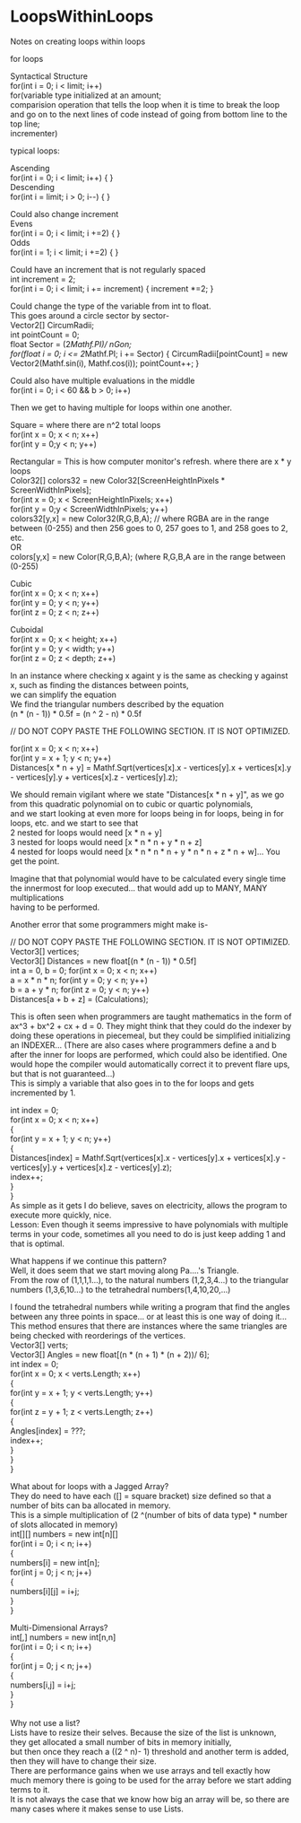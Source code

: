 # LoopsWithinLoops
Notes on creating loops within loops<br>

for loops<br>

Syntactical Structure<br>
for(int i = 0; i < limit; i++)<br>
for(variable type initialized at an amount; <br>
    comparision operation that tells the loop when it is time to break the loop and go on to the next lines of code instead of going from bottom line to the top line;<br>
    incrementer)<br>

typical loops:<br>

Ascending<br>
for(int i = 0; i < limit; i++) { }<br>
Descending<br>
for(int i = limit; i > 0; i--) { }<br>

Could also change increment<br>
Evens<br>
for(int i = 0; i < limit; i +=2) { }<br>
Odds<br>
for(int i = 1; i < limit; i +=2) { }<br>

Could have an increment that is not regularly spaced<br>
int increment = 2;<br>
for(int i = 0; i < limit; i += increment) { increment *=2; }<br>

Could change the type of the variable from int to float.<br>
This goes around a circle sector by sector-<br>
Vector2[] CircumRadii;<br>
int pointCount = 0;<br>
float Sector = (2*Mathf.PI)/ nGon;<br>
for(float i = 0; i <= 2*Mathf.PI; i += Sector) { CircumRadii[pointCount] = new Vector2(Mathf.sin(i), Mathf.cos(i)); pointCount++; }<br>

Could also have multiple evaluations in the middle<br>
for(int i = 0; i < 60 && b > 0; i++)<br>

Then we get to having multiple for loops within one another.<br>

Square = where there are n^2 total loops<br>
for(int x = 0; x < n; x++)<br>
  for(int y = 0;y < n; y++)<br>

Rectangular = This is how computer monitor's refresh. where there are x * y loops<br>
Color32[] colors32 = new Color32[ScreenHeightInPixels * ScreenWidthInPixels];<br>
for(int x = 0; x < ScreenHeightInPixels; x++)<br>
  for(int y = 0;y < ScreenWidthInPixels; y++)<br>
    colors32[y,x] = new Color32(R,G,B,A);  // where RGBA are in the range between (0-255) and then 256 goes to 0, 257 goes to 1, and 258 goes to 2, etc.<br>
    OR<br>
    colors[y,x] = new Color(R,G,B,A); (where R,G,B,A are in the range between (0-255)<br>
  
Cubic<br>
for(int x = 0; x < n; x++)<br>
  for(int y = 0; y < n; y++)<br>
    for(int z = 0; z < n; z++)<br>
    
Cuboidal<br>
for(int x = 0; x < height; x++)<br>
  for(int y = 0; y < width; y++)<br>
    for(int z = 0; z < depth; z++)<br>

In an instance where checking x againt y is the same as checking y against x, such as finding the distances between points,<br>
we can simplify the equation<br>
We find the triangular numbers described by the equation<br>
(n * (n - 1)) * 0.5f = (n ^ 2 - n) * 0.5f<br>

// DO NOT COPY PASTE THE FOLLOWING SECTION. IT IS NOT OPTIMIZED. <br>

for(int x = 0; x < n; x++)<br>
  for(int y = x + 1; y < n; y++)<br>
      Distances[x * n + y] = Mathf.Sqrt(vertices[x].x - vertices[y].x + vertices[x].y - vertices[y].y + vertices[x].z - vertices[y].z);<br>
  
 We should remain vigilant where we state "Distances[x * n + y]", as we go from this quadratic polynomial on to cubic or quartic polynomials,<br>
 and we start looking at even more for loops being in for loops, being in for loops, etc. and we start to see that <br>
 2 nested for loops would need [x * n + y]<br>
 3 nested for loops would need [x * n * n  + y * n + z]<br>
 4 nested for loops would need [x * n * n * n + y * n * n + z * n + w]... You get the point.<br>
 
 Imagine that that polynomial would have to be calculated every single time the innermost for loop executed... that would add up to MANY, MANY multiplications<br>
 having to be performed.<br>
 
 Another error that some programmers might make is-<br>
 
 // DO NOT COPY PASTE THE FOLLOWING SECTION. IT IS NOT OPTIMIZED. <br>
 Vector3[] vertices;<br>
Vector3[] Distances = new float[(n * (n - 1)) * 0.5f]<br>
int a = 0, b = 0;
for(int x = 0; x < n; x++)<br>
    a = x * n * n;
  for(int y = 0; y < n; y++)<br>
        b = a + y * n;
      for(int z = 0; y < n; y++)<br>
            Distances[a + b + z] = (Calculations);
            
 This is often seen when programmers are taught mathematics in the form of ax^3 + bx^2 + cx + d = 0. They might think that they could do the indexer by doing these operations in piecemeal, but they could be simplified initializing an INDEXER... (There are also cases where programmers define a and b after the inner for loops are performed, which could also be identified. One would hope the compiler would automatically correct it to prevent flare ups, but that is not guaranteed...) <br>
 This is simply a variable that also goes in to the for loops and gets incremented by 1.<br>
 
 int index = 0;<br>
 for(int x = 0; x < n; x++)<br>
 {<br>
  for(int y = x + 1; y < n; y++)<br>
  {<br>
      Distances[index] = Mathf.Sqrt(vertices[x].x - vertices[y].x + vertices[x].y - vertices[y].y + vertices[x].z - vertices[y].z);<br>
      index++;<br>
  }<br>
} <br>
As simple as it gets I do believe, saves on electricity, allows the program to execute more quickly, nice.<br>
Lesson: Even though it seems impressive to have polynomials with multiple terms in your code, sometimes all you need to do is just keep adding 1 and that is optimal.<br>
 
What happens if we continue this pattern?<br>
Well, it does seem that we start moving along Pa....'s Triangle.<br>
From the row of (1,1,1,1...), to the natural numbers (1,2,3,4...) to the triangular numbers (1,3,6,10...) to the tetrahedral numbers(1,4,10,20,...)<br>

I found the tetrahedral numbers while writing a program that find the angles between any three points in space... or at least this is one way of doing it...<br>
This method ensures that there are instances where the same triangles are being checked with reorderings of the vertices.<br>
Vector3[] verts;<br>
Vector3[] Angles = new float[(n * (n + 1) * (n + 2))/ 6];<br>
int index = 0;<br>
for(int x = 0; x < verts.Length; x++)<br>
{<br>
  for(int y = x + 1; y < verts.Length; y++)<br>
  {<br>
    for(int z = y + 1; z < verts.Length; z++)<br>
    {<br>
      Angles[index] = ???;<br>
      index++;<br>
    }<br>
  }<br>
}<br>


What about for loops with a Jagged Array?<br>
They do need to have each ([]  = square bracket) size defined so that a number of bits can ba allocated in memory.<br>
This is a simple multiplication of (2 ^(number of bits of data type) * number of slots allocated in memory)<br>
int[][] numbers = new int[n][]<br>
for(int i = 0; i < n; i++)<br>
{<br>
  numbers[i] = new int[n];<br>
  for(int j = 0; j < n; j++)<br>
  {<br>
    numbers[i][j] = i+j;<br>
  }<br>
}<br>

Multi-Dimensional Arrays?<br>
int[,] numbers = new int[n,n]<br>
for(int i = 0; i < n; i++)<br>
{<br>
  for(int j = 0; j < n; j++)<br>
  {<br>
    numbers[i,j] = i+j;<br>
  }<br>
}<br>
<br>
Why not use a list?<br>
Lists have to resize their selves. Because the size of the list is unknown, they get allocated a small number of bits in memory initially, <br>
but then once they reach a ((2 ^ n)- 1) threshold and another term is added, then they will have to change their size. <br>
There are performance gains when we use arrays and tell exactly how much memory there is going to be used for the array before we start adding terms to it.<br>
It is not always the case that we know how big an array will be, so there are many cases where it makes sense to use Lists.<br>
